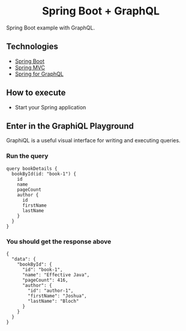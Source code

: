 <h1 align="center">
  Spring Boot + GraphQL
</h1>

Spring Boot example with GraphQL.

## Technologies

- [Spring Boot](https://spring.io/projects/spring-boot)
- [Spring MVC](https://docs.spring.io/spring-framework/reference/web/webmvc.html)
- [Spring for GraphQL](https://spring.io/projects/spring-graphql)

## How to execute

- Start your Spring application

## Enter in the GraphiQL Playground

GraphiQL is a useful visual interface for writing and executing queries.

### Run the query

```
query bookDetails {
  bookById(id: "book-1") {
    id
    name
    pageCount
    author {
      id
      firstName
      lastName
    }
  }
}
```

### You should get the response above

```
{
  "data": {
    "bookById": {
      "id": "book-1",
      "name": "Effective Java",
      "pageCount": 416,
      "author": {
        "id": "author-1",
        "firstName": "Joshua",
        "lastName": "Bloch"
      }
    }
  }
}
```